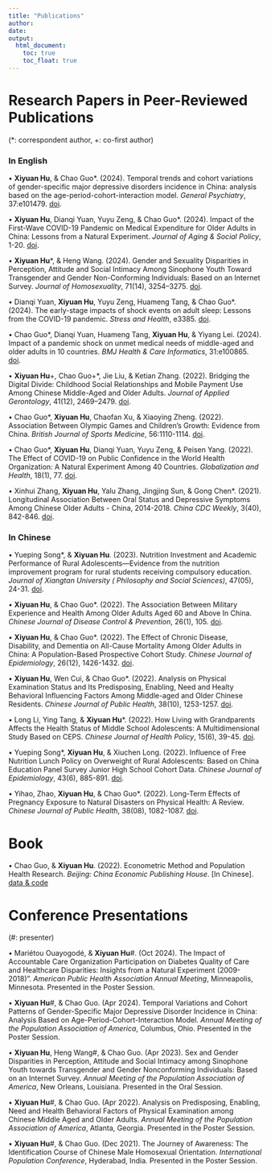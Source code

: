```yaml
---
title: "Publications"
author: 
date: 
output: 
  html_document:
    toc: true
    toc_float: true
---
```


# Research Papers in Peer-Reviewed Publications

(*: correspondent author, +: co-first author)

### In English

• **Xiyuan Hu**, & Chao Guo\*. (2024). Temporal trends and cohort variations of gender-specific major depressive disorders incidence in China: analysis based on the age-period-cohort-interaction model. *General Psychiatry*, 37:e101479. [doi](https://gpsych.bmj.com/content/37/4/e101479).

• **Xiyuan Hu**, Dianqi Yuan, Yuyu Zeng, & Chao Guo\*. (2024). Impact of the First-Wave COVID-19 Pandemic on Medical Expenditure for Older Adults in China: Lessons from a Natural Experiment. *Journal of Aging & Social Policy*, 1-20. [doi](https://doi.org/10.1080/08959420.2024.2348967).

• **Xiyuan Hu**\*, & Heng Wang. (2024). Gender and Sexuality Disparities in Perception, Attitude and Social Intimacy Among Sinophone Youth Toward Transgender and Gender Non-Conforming Individuals: Based on an Internet Survey. *Journal of Homosexuality*, 71(14), 3254–3275. [doi](https://www.tandfonline.com/doi/full/10.1080/00918369.2023.2287031). 

• Dianqi Yuan, **Xiyuan Hu**, Yuyu Zeng, Huameng Tang, & Chao Guo\*. (2024). The early-stage impacts of shock events on adult sleep: Lessons from the COVID-19 pandemic. *Stress and Health*, e3385. [doi](https://doi.org/10.1002/smi.3385). 
	
• Chao Guo\*, Dianqi Yuan, Huameng Tang, **Xiyuan Hu**, & Yiyang Lei. (2024). Impact of a pandemic shock on unmet medical needs of middle-aged and older adults in 10 countries. *BMJ Health & Care Informatics*, 31:e100865. [doi](https://informatics.bmj.com/content/31/1/e100865). 	
	
• **Xiyuan Hu**\+, Chao Guo\+\*, Jie Liu, & Ketian Zhang. (2022). Bridging the Digital Divide: Childhood Social Relationships and Mobile Payment Use Among Chinese Middle-Aged and Older Adults. *Journal of Applied                                        Gerontology*, 41(12), 2469–2479. [doi](https://journals.sagepub.com/doi/10.1177/07334648221117771).

• Chao Guo\*, **Xiyuan Hu**, Chaofan Xu, & Xiaoying Zheng. (2022).  Association Between Olympic Games and Children’s Growth: Evidence from China. *British Journal of Sports Medicine*, 56:1110-1114. [doi](https://bjsm.bmj.com/content/56/19/1110).

• Chao Guo\*, **Xiyuan Hu**, Dianqi Yuan, Yuyu Zeng, & Peisen Yang. (2022). The Effect of COVID-19 on Public Confidence in the World Health Organization: A Natural Experiment Among 40 Countries. *Globalization and Health*, 18(1), 77. [doi](https://globalizationandhealth.biomedcentral.com/articles/10.1186/s12992-022-00872-y).

• Xinhui Zhang, **Xiyuan Hu**, Yalu Zhang, Jingjing Sun, & Gong Chen\*. (2021). Longitudinal Association Between Oral Status and Depressive Symptoms Among Chinese Older Adults - China, 2014-2018. *China CDC Weekly*, 3(40), 842-846. [doi](https://weekly.chinacdc.cn/en/article/doi/10.46234/ccdcw2021.208).


### In Chinese

• Yueping Song\*, & **Xiyuan Hu**. (2023). Nutrition Investment and Academic Performance of Rural Adolescents—Evidence from the nutrition improvement program for rural students receiving compulsory education. *Journal of Xiangtan University ( Philosophy and Social Sciences)*, 47(05), 24-31. [doi](http://www.cnki.net/KCMS/detail/detail.aspx?dbcode=CJFD&dbname=CJFDAUTO&filename=XTDX202305004&uniplatform=OVERSEA&v=JTW6jbiO746pdFzuEUakwrapTeFjxgew5yO-SVKCOO2rOrNMY68gVkQTaE8C9nrW).

• **Xiyuan Hu**, & Chao Guo\*. (2022). The Association Between Military Experience and Health Among Older Adults Aged 60 and Above In China. *Chinese Journal of Disease Control & Prevention*, 26(1), 105. [doi](https://www.webofscience.com/wos/alldb/full-record/CSCD:7143465).

• **Xiyuan Hu**, & Chao Guo\*. (2022). The Effect of Chronic Disease, Disability, and Dementia on All-Cause Mortality Among Older Adults in China: A Population-Based Prospective Cohort Study. *Chinese Journal of Epidemiology*, 26(12), 1426-1432. [doi](https://zhjbkz.ahmu.edu.cn/cn/article/doi/10.16462/j.cnki.zhjbkz.2022.12.011). 

• **Xiyuan Hu**, Wen Cui, & Chao Guo\*. (2022). Analysis on Physical Examination Status and Its Predisposing, Enabling, Need and Healty Behavioral Influencing Factors Among Middle-aged and Older Chinese Residents. *Chinese Journal of Public Health*, 38(10), 1253-1257. [doi](https://www.zgggws.com/cn/article/doi/10.11847/zgggws1136992). 

• Long Li, Ying Tang, & **Xiyuan Hu**\*. (2022). How Living with Grandparents Affects the Health Status of Middle School Adolescents: A Multidimensional Study Based on CEPS. *Chinese Journal of Health Policy*, 15(6), 39-45. [doi](https://www.webofscience.com/wos/alldb/full-record/CSCD:7278575).

• Yueping Song\*, **Xiyuan Hu**, & Xiuchen Long. (2022). Influence of Free Nutrition Lunch Policy on Overweight of Rural Adolescents: Based on China Education Panel Survey Junior High School Cohort Data. *Chinese Journal of Epidemiology*, 43(6), 885-891. [doi](https://www.webofscience.com/wos/alldb/full-record/MEDLINE:35725346).

• Yihao, Zhao, **Xiyuan Hu**, & Chao Guo\*. (2022). Long-Term Effects of Pregnancy Exposure to Natural Disasters on Physical Health: A Review. *Chinese Journal of Public Health*, 38(08), 1082-1087. [doi](https://www.zgggws.com/cn/article/doi/10.11847/zgggws1136302).

# Book

• Chao Guo, & **Xiyuan Hu**. (2022). Econometric Method and Population Health Research. *Beijing: China Economic Publishing House*. [In Chinese]. [data & code](https://github.com/hxygoodluck/Econometric-Method-and-Population-Health-Research)

# Conference Presentations

(#: presenter)

• Mariétou Ouayogodé, & **Xiyuan Hu**\#. (Oct 2024). The Impact of Accountable Care Organization Participation on Diabetes Quality of Care and Healthcare Disparities: Insights from a Natural Experiment (2009-2018)”. *American Public Health Association Annual Meeting*, Minneapolis, Minnesota. Presented in the Poster Session.

• **Xiyuan Hu**\#, & Chao Guo. (Apr 2024). Temporal Variations and Cohort Patterns of Gender-Specific Major Depressive Disorder Incidence in China: Analysis Based on Age-Period-Cohort-Interaction Model. *Annual Meeting of the Population Association of America*, Columbus, Ohio. Presented in the Poster Session.	

• **Xiyuan Hu**, Heng Wang\#, & Chao Guo. (Apr 2023). Sex and Gender Disparities in Perception, Attitude and Social Intimacy among Sinophone Youth towards Transgender and Gender Nonconforming Individuals: Based on an Internet Survey. *Annual Meeting of the Population Association of America*, New Orleans, Louisiana. Presented in the Oral Session.

• **Xiyuan Hu**\#, & Chao Guo. (Apr 2022). Analysis on Predisposing, Enabling, Need and Health Behavioral Factors of Physical Examination among Chinese Middle Aged and Older Adults. *Annual Meeting of the Population Association of America*, Atlanta, Georgia. Presented in the Poster Session.

• **Xiyuan Hu**\#, & Chao Guo. (Dec 2021). The Journey of Awareness: The Identification Course of Chinese Male Homosexual Orientation. *International Population Conference*, Hyderabad, India. Presented in the Poster Session.

